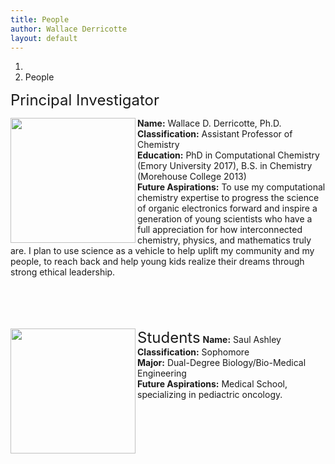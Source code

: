 ```yaml
---
title: People
author: Wallace Derricotte
layout: default
---
```


<ol class="breadcrumb">
  <li><a href="/"><i class="fa fa-home"></i></a></li>
  <li class="active">People</li>
</ol>

<font size="5">Principal Investigator</font>

<img src="{{ site.baseurl }}/images/wallace_derricotte.png" align= "left" style="width:200px;height:200px;"/> 
<b>Name:</b> Wallace D. Derricotte, Ph.D.<br>
<b>Classification:</b> Assistant Professor of Chemistry<br>
<b>Education:</b> PhD in Computational Chemistry (Emory University 2017), B.S. in Chemistry (Morehouse College 2013)<br>
<b>Future Aspirations:</b> To use my computational chemistry expertise to progress the science of organic electronics forward and inspire a generation of young scientists who have a full appreciation for how interconnected chemistry, physics, and mathematics truly are. I plan to use science as a vehicle to help uplift my community and my people, to reach back and help young kids realize their dreams through strong ethical leadership. <br> <br> <br> <br> <br> 

<font size="5">Students</font>
<img src="{{ site.baseurl }}/images/saul_ashley.jpg" align= "left" style="width:200px;height:200px
;"/>
<b>Name:</b> Saul Ashley<br>
<b>Classification:</b> Sophomore <br>
<b>Major:</b> Dual-Degree Biology/Bio-Medical Engineering <br>
<b>Future Aspirations:</b> Medical School, specializing in pediactric oncology. <br> <br> <br> <br> <br>

